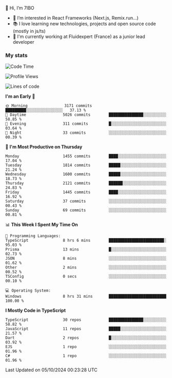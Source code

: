 👋 Hi, I’m 7IBO

- 👀 I’m interested in React Frameworks (Next.js, Remix.run...)
- 📚 I love learning new technologies, projects and open source code (mostly in js/ts)
- 💼 I'm currently working at Fluidexpert (France) as a junior lead developer

### My stats
<!--START_SECTION:waka-->
![Code Time](http://img.shields.io/badge/Code%20Time-787%20hrs%2030%20mins-blue)

![Profile Views](http://img.shields.io/badge/Profile%20Views-0-blue)

![Lines of code](https://img.shields.io/badge/From%20Hello%20World%20I%27ve%20Written-8.5%20million%20lines%20of%20code-blue)

**I'm an Early 🐤** 

```text
🌞 Morning                3171 commits        █████████░░░░░░░░░░░░░░░░   37.13 % 
🌆 Daytime                5026 commits        ███████████████░░░░░░░░░░   58.85 % 
🌃 Evening                311 commits         █░░░░░░░░░░░░░░░░░░░░░░░░   03.64 % 
🌙 Night                  33 commits          ░░░░░░░░░░░░░░░░░░░░░░░░░   00.39 % 
```
📅 **I'm Most Productive on Thursday** 

```text
Monday                   1455 commits        ████░░░░░░░░░░░░░░░░░░░░░   17.04 % 
Tuesday                  1814 commits        █████░░░░░░░░░░░░░░░░░░░░   21.24 % 
Wednesday                1600 commits        █████░░░░░░░░░░░░░░░░░░░░   18.73 % 
Thursday                 2121 commits        ██████░░░░░░░░░░░░░░░░░░░   24.83 % 
Friday                   1445 commits        ████░░░░░░░░░░░░░░░░░░░░░   16.92 % 
Saturday                 37 commits          ░░░░░░░░░░░░░░░░░░░░░░░░░   00.43 % 
Sunday                   69 commits          ░░░░░░░░░░░░░░░░░░░░░░░░░   00.81 % 
```


📊 **This Week I Spent My Time On** 

```text
💬 Programming Languages: 
TypeScript               8 hrs 6 mins        ████████████████████████░   95.03 % 
Prisma                   13 mins             █░░░░░░░░░░░░░░░░░░░░░░░░   02.73 % 
JSON                     8 mins              ░░░░░░░░░░░░░░░░░░░░░░░░░   01.62 % 
Other                    2 mins              ░░░░░░░░░░░░░░░░░░░░░░░░░   00.52 % 
TSConfig                 0 secs              ░░░░░░░░░░░░░░░░░░░░░░░░░   00.10 % 

💻 Operating System: 
Windows                  8 hrs 31 mins       █████████████████████████   100.00 % 
```

**I Mostly Code in TypeScript** 

```text
TypeScript               30 repos            ███████████████░░░░░░░░░░   58.82 % 
JavaScript               11 repos            █████░░░░░░░░░░░░░░░░░░░░   21.57 % 
Dart                     2 repos             █░░░░░░░░░░░░░░░░░░░░░░░░   03.92 % 
EJS                      1 repo              ░░░░░░░░░░░░░░░░░░░░░░░░░   01.96 % 
C#                       1 repo              ░░░░░░░░░░░░░░░░░░░░░░░░░   01.96 % 
```




 Last Updated on 05/10/2024 00:23:28 UTC
<!--END_SECTION:waka-->
